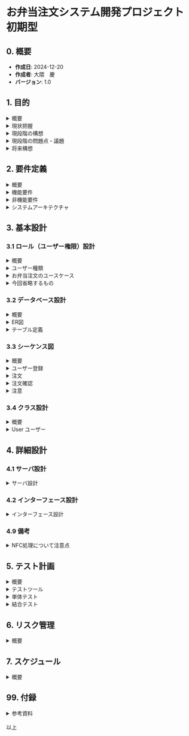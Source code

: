 
# お弁当注文システム開発プロジェクト 初期型

## 0. 概要 
- **作成日**: 2024-12-20 
- **作成者**: 大隈　慶
- **バージョン**: 1.0 

## 1. 目的 
<details><summary>概要</summary>

- テンシステム社内におけるお昼のお弁当注文を自動化することを目的とする。将来的にはロボットから注文することを可能にする。

- このプロジェクトの目的は、以下の問題を解決するためのシステムを提供することです。 
    - 現在の人力による注文の手間の省力化
    - FAX注文の完全自動化・処理の確実化
</details>

<details><summary>現状把握</summary>

### 1.2 現状把握 
- 現在は職業訓練員が利用者より翌日の注文を承った後、注文用紙に手書きで数量と合計金額を集計して記入、その後FAXで弁当屋宛に送信している。翌日昼前頃に前日の注文の弁当が届けられる。
- 注文書では、以下の項目をFAXで送信している。
    1. ご注文日
    2. お届け日
    3. 施設名
    4. ご担当
    5. 日替わり弁当の個数
    6. 合計金額
- 品目は日替弁当の1種類のみ。
- 注文は職業訓練指導員である脇坂さんに、昼休み終わり１３時前に連絡する。もしくは聞いてくるのに答えて予約とする。
- 注文の締切は前日の14時まで。
- 注文は翌日の注文しかできない。
- 注文キャンセルは13時半まで電話すること。
- 注文キャンセルの際は、キャンセル料として300円を後日徴収する。
- 注文可能曜日は、毎週月・火・水の3日に限られる。
- 金・土 はカレンダーにメニューは載っているが販売していない。
- 木曜は弁当が無指定のため、注文ができない。
- 休日を挟んだ場合は、休日翌日の発注しかできない。
    - 例　翌日水曜が休日の場合は、火曜日注文で木曜配達になる。
~~- 領収書の発行は電話で弁当会社に連絡する、もしくはFAX注文と同時に領収書が必要な宛名を書いて送信する。その後、配達員が弁当配達時に持参して個人に渡す。~~

| 曜日 | 日 | 月 | 火 | 水 | 木 | 金 | 土 |
|-------|-------|-------|-------|-------|-------|-------|-------|
| menu | ✕ | 〇 | 〇 | 〇 | ✕ | 〇 | 〇 |
| 注文 | ✕ | １ | ２ | ３ | ✕ | ✕ | ✕ |
| 配達 | ✕ | ３ | １ | ２ | ✕ | ✕ | ✕ |

</details>

<details><summary>現段階の構想</summary>

### 1.3 現段階の構想
- 利用者が自身のスマホのNFC機能を用いて注文をする。
- 注文はNFCタグで入力後、注文管理サーバで記録する。
- NFCのうち、”NFCタグとの連携機能（パッシブ方式）”を用いて注文を処理する。
- 利用イメージとして、利用者が個人のスマホをNFCタグにかざすことで、NFCタグ内のメモリに記録された URLおよびアクション情報を利用者のスマホが読み取り、自動的に注文管理サーバ（仮）に注文を送信する。
- NFCタグは2種類のタグを用意する。
    - 注文タグ
        - 日替わり弁当の注文合計件数を１件追加する
    - キャンセルタグ
        - 注文合計件数から１件削除する。
- NFCタグ使用による注文の成功・失敗の結果は、それぞれ利用者のWeb画面で確認することができる。
- 注文結果は注文者のスマホのWebブラウザに以下のように表示する
    - 注文に成功した場合
        - 成功の旨の文面を表示する
        - 「あなたの注文を承りました」「〇月✕日　日替弁当 450円 1件」
    - 注文に失敗した場合
        - 失敗の旨の文面を表示する。
        - 「注文に失敗しました。もう一度注文を実行して下さい」
- 注文管理サーバの注文情報は、受注者側に配置してあるタブレット端末に表示する注文管理画面を確認することで現在の注文状況を確認することができる。
~~- スマホからの同時接続数は３件とする。~~
- 将来NFCタグ は用途の変更を可能とする。
    - 例 注文タグを１種類でなく、利用者人数分用意するなど。
</details>

<details><summary>現段階の問題点・議題</summary>

#### 1.4 現段階の問題点・議題
~~1. 注文者特定機能の実装~~
~~- 注文者氏名と注文者ID（もしくはスマホのID）情報を保持する必要があるか。NFCを読んだのち、注文者のスマホのIDを注文先へ送信することをやるか否か。~~
~~2. 領収書の発行機能の自動化~~
~~- 領収書の宛名書き方法のうち、以下の選択肢があるが、そのうち1,2 は宛名情報を発注先に送信するので機能追加が必要となる。~~
   ~~ 1. スマホの固有IDなど利用者情報を宛名に変換するテーブルを用意する~~
    ~~2. 毎回、宛名を入力してもらう~~
    ~~3. もしくは押印済み領収書だけ持参してもらい、発注先が現地で手書きする~~
    ~~4. 別途宛名を電話連絡する。宛名記名済みを持ってきてもらう。~~
3. データ保存先の選択 
~~- データベースを用いることも可能だが、データが少量であればCSVファイルに保存することも可能である。~~
~~例 今月ならば 202412.csvファイルにカレンダーを事前につくり、件数を追記していく。~~
4. ユーザー認証方法
- ユーザー特定のためとメンテナンスのため、ログイン認証を用いる。
- もし社外で既存システムに組み込んで使うならば、統合認証を使う必要があるか？外販したシステム（ロボット）の認証方法はどうするのか？
</details>

<details><summary>将来構想</summary>

### 1.5 将来構想
- 注文者個人を特定して注文を可能にする
    - 領収書の発行を自動化する前準備
- 細かい注文要求に対応する
    - 複数の弁当種別やパン・飲み物など弁当以外の発注にも対応する。
- 既存のシステムとの統合
    - 現在使用中の他システムとの統合利用・連携を可能とする。
    - 共通のポータルより注文操作が可能となる。
- ロボットに注文機能を搭載する
    - 利用者がロボットと対話的に注文をする。
    1. （モニタ画面から注文する）
        - ＮＦＣタグでの発注に代わり、画面操作で注文をすることができる。
    2. （会話で注文する）
        - 利用者の会話の音声入力より、日替わり弁当の注文に該当する部分を自動的に抜き出し、注文APIを呼び出して数量・品目など注文に必要な要素を自動入力後、注文完了まで実行する。 
</details>

## 2. 要件定義 

<details><summary>概要</summary>
</details>

<details><summary>機能要件</summary>

### 2.1 機能要件 
- 注文管理サーバで以下の機能を実装する。
1. **ユーザー登録機能**:（今回省略）
    - 利用者・顧客の初期登録する
    - **入力**: -
    - **出力**: -
2. **メニュー登録機能**:（今回省略）
    - 顧客（弁当会社）のメニューを登録・編集する
    - **入力**: -
    - **出力**: -
3. **注文受信機能**:
    - 利用者のスマホから注文を受信する 
    - **入力**:
    -  (注文追加の場合) タイムスタンプ, 1 
    -  (注文取消の場合) タイムスタンプ, -1
    - **出力**: 
    - （注文追加成功の場合）追加成功の旨の文面・品目・値段・件数
    - （注文取消成功の場合）取消成功の旨の文面・件数
    - （注文失敗の場合）失敗の旨とリトライを促すの旨の文面
2. **二重注文防止機能**: 一日に同じ注文者が誤って再注文をしないようにするため、二重注文を防止する。
    - **入力**: 注文者を特定するID(登録時のIDと照合する)
    - **出力**: （既に注文済がある場合 二重注文の旨のメッセージ,  注文なしの場合　無表示）
3. **注文カレンダー登録機能**: 弁当屋の注文可能日を登録・表示する
    - **入力**: 
    - 指定月
    - 指定月の注文可能な日はデフォルトでnullと設定する。
    - 日付を個別に注文不可の日は-1で設定する。
    - 登録例 2024-12-1,-1,2024-12-8,-1,2024-12-14,-1,2024-12-15,-1,2024-12-22,-1,
    2024-12-29,-1,2024-12-30,-1,2024-12-31,-1,
    - **出力**: 
    - （登録成功）表示例<br>
    2024-12-1, -1, OK<br>
    2024-12-2, null, OK<br>
    2024-12-3, null, OK<br>
    2024-12-4, null, OK<br>
    2024-12-5, null, OK<br>
    2024-12-6, null, OK<br>
    2024-12-7, null, OK<br>
    2024-12-8, -1, OK<br>
    2024-12-9, null, OK<br>
    2024-12-10, null, OK<br>
    (中略)<br>
    2024-12-28, null, OK<br>
    2024-12-29, -1, OK<br>
    2024-12-30, -1, OK<br>
    2024-12-31, -1, OK<br>
    - （登録失敗）
    2024-12-1, -99, NG<br>
4. **注文カレンダー表示機能**:
    - 弁当屋の注文可能日を判定する
    - **入力**:
        - 指定顧客IDかつ指定月
        - 例 001-2025-1   
    - **出力**: 指定月のカレンダー
        - 例 2024,12,1,'日' ～ 2024,12,31,'火' の日付と日付別の注文件数
        - 昨日は自動的に過去日となり変更不可になる。<br>
        注文のなかった過去日（件数がnull）は件数0に強制的に設定する。
5. **日付変換機能**:
    - タイムスタンプを人間の読める日付書式に変換する
    - **入力**:
        - タイムスタンプ
        - 例 2024-12-17-10:43:00   
    - **出力**: 
        - カレンダー日付
        - 例 2024/12/17(火)の場合は、2024,12,17,'火'をコンマ区切りもしくは日付オブジェクトで出力して、表示部で整形表示する。 
<!--6. **ログ記録機能**:
    - 注文履歴をログファイルに記録する
    - **入力**:
        - (1件注文追加の場合) タイムスタンプ, 1 
        - (1件注文取消の場合) タイムスタンプ, -1 
        - (1件注文失敗の場合) タイムスタンプ, -99
    - **出力**:
        - 日付, 注文件数
-->
</details>

<details><summary>非機能要件</summary>

### 2.2 非機能要件 
1. **パフォーマンス**: 
- プロトタイプなので応答レスポンスで厳密なミリ秒単位のリアルタイム性は要求しない。データを１秒未満で送受信できればよい。NFCアクセス即注文確定まで数秒以内とする。
- しかし注文内容が通信として確実に伝達する必要があるため、応答・返答時の通信内容の保証は必要となる。
~~- 注文サーバの処理能力は、テンシステムの社員が２４人なので、同時接続数 ３人に制限する（これは増やしてもよい）。~~
2. **セキュリティ**: 
- 管理サーバログイン時のみHTTPS通信は必要と考えられる。注文通信の暗号化は不要と考えられる。ただし通常の通信で使用する特定可能な会社情報や個人情報、サーバAPI情報などが洩れてはいけない。
- 利用者特定のためのユーザー認証として、当初はログイン認証（セッションベース認証）もしくはJWT(JSON Web Token)認証を用いる。後日、統合認証方式に改めていく。プロトタイプ版は何も認証しない。
- ログファイルは誰でもダウンロードできる。読み取りは可能だが、変更や削除は基本的に不可である。

3. **信頼性**: 
- メンテナンスは年１回が望ましい。バグ修正や機能追加による終日停止は注文ができないので望まない。午前１０時から１２時までの時間帯の停止は望まない。午後停止が望ましい。二重化は必要ないと考えられる。
~~- バックアップは注文を記録するログを一か月保持する。~~
~~- システムはエラー発生時にエラーログを生成し、管理者に通知する。~~
4. **保守性**: 
- GitHubを使用してコードの変更履歴を管理しやすくすると同時に、バグ修正や機能追加を敏速にプロダクションコードに適用できるようにする。
- 初期型は開発環境と本番環境を兼用する。
- できる限り開発者がわかりやすいフォルダ構成・命名規則を用いるようにする。
- APIはテスト可能なものに設計・実装をする。
- テストの自動化を前提とし、CI/CDパイプラインを工程全般に渡って適用する。
- また、将来ロボットで利用することを想定したAPI粒度で設計・製造をする。
5. **拡張性**
- 他のNFCタグ追加、その他メニュー追加に柔軟対応
</details>

<details><summary>システムアーキテクチャ</summary>

## 2.3 システムアーキテクチャ
システムの全体構成を示します。 

- フロントエンド：    React
- バックエンド：      FastAPI (Python)
- ストレージ：        PostgreSQL
- ホスティング環境    AWS
- ソースコード管理：  GitHub
~~- CI/CDパイプライン構築：  ？？？~~
- プロジェクト管理：  GitHub Issue機能
- 使用言語：         JavaScript(もしくはTypeScript), Python
</details>

## 3. 基本設計 

### 3.1 ロール（ユーザー権限）設計
<details><summary>概要</summary>

### 3.1.1 概要
- 対象者は弁当の注文者・弁当の製造者（顧客）・システム管理者の３者で構成される。
- 初回は注文管理サーバにログオンするため、全員ユーザーとして登録する。
ユーザー
- ポータルページへの初回登録でログオンIDとパスワード・自動ログオン機能の有効化を登録する。
- 何もしなければ、そのまま注文者になる。
- 初回登録後はその情報で自動ログオン機能が設定される。
- 初回登録後はNFCタグを読み取って、ポータルページのURLのGET情報を一部変更した情報で注文管理サーバにアクセスする。
</details>

<details><summary>ユーザー種類</summary>

##### 3.1.2 ユーザー種類
- User 弁当の注文者　注文の追加と削除しかできない
- Customer 顧客　弁当の製造者　
- Administrator システムの管理者
システムメンテナンスをやる人。何でもできる。
</details>

<details><summary>お弁当注文のユースケース</summary>

```mermaid
graph TD
    subgraph 登録希望者
        X[登録希望者]
    end
    subgraph ユーザー
        A[User]
    end
    subgraph お弁当屋
        B[Customer]
    end
    X -->|初回登録| C(UseCase1)
    A -->|弁当注文| D(UseCase3)
    B -->|注文を確認する| F(UseCase4)
    B -->|注文にチェックをつける| G(UseCase5)
    C -->|ロール変更| H(UseCase2)
    H -->|ユーザー（注文者）| A
    H -->|顧客（お弁当屋）| B
```
### 説明 
- `UseCase1`：ユーザー - 初回登録　ユーザー登録をします
- `UseCase2`：ユーザー - ロール変更　ユーザーのロールを変更します
- `UseCase3`：弁当注文　注文をします
- `UseCase4`：注文確認　お弁当屋が注文合計を確認します
- `UseCase5`：注文完了　チェックを入れて注文を完了します
</details>

<details><summary>今回省略するもの</summary>

#### 3.1.4 今回省略するもの
- （管理者が直接データベースのデータをいじって追加するため）
- 注文者・顧客の初期登録
- 注文者・顧客選択操作(ユーザー登録時にログイン者に選択させる)
- 顧客のメニュー登録
</details>


### 3.2 データベース設計 
<details><summary>概要</summary>

#### 3.2.1 概要
- データベースはPostgreSQLを用いる。
~~- 永続ストレージとしてデータベースを用いることも可能だが、データが少量であればCSVファイルに保存することも可能である。~~
- テーブル数：7（うちマスタ：4、トランザクション：3）
- マスタテーブル
    - User ユーザー（お弁当の注文者）
    - Customer 顧客(弁当会社)
    - Item 商品
    - Holiday 共通休日テーブル
- トランザクションテーブル
    - Customer_Calender 顧客(弁当会社)カレンダー
    - Order 注文
    - Order_Total_Amount 注文合計
    ~~- Log ログ~~
</details>

<details><summary>ER図</summary>

```mermaid
erDiagram
    User {
        User_ID INT PK
        User_Name VARCHAR(255)
        User_Device_ID VARCHAR(255)
        User_Agent_Info VARCHAR(255)
        Stop Boolean
        Last_Update DATETIME 
    }
    
    Customer {
        Customer_ID INT PK
        Customer_Name VARCHAR(255)
        Customer_Tel VARCHAR(20)
        Customer_Fax VARCHAR(20)
        Customer_Email VARCHAR(255)
        User_ID INT
        Stop Boolean
        Last_Update DATETIME 
    }

    Item {
        Customer_ID INT PK
        Item_ID INT PK
        Item_Name VARCHAR(255)
        Price DECIMAL
        Last_Update DATETIME
    }

    Order {
        Order_ID INT PK
        Supplier_ID INT FK
        User_ID INT FK
        Item_ID INT
        Order_Amount INT
        Receipt_Yes Boolean
        Last_Update DATETIME
    }
    
    Customer_Calender {
        Customer_ID INT FK
        Year INT
        Month INT
        Day INT
        Calendar_ID INT PK
        Is_Open INT
        Last_Update DATETIME
    }
    
    Order_Total_Amount  {
        Customer_ID INT PK
        Total_Order_Amount INT
        Total_Order_Price MONEY
        Last_Update DATETIME
    }
    
    Holiday {
        Holiday_ID INT PK
        Holiday_Name VARCHAR(255)
        Last_Update DATETIME
    }

    Customer ||--o{ User : User_ID
    Customer ||--o{ Item : places
    Customer ||--o{ Customer_Calendar : places
    Customer_Calendar ||--o{ Order_Total_Amount : xx
    Order_Total_Amount ||--|{ Order: contains
```
</details>

<details><summary>テーブル定義</summary>

### 3.2.2 テーブル定義

<details><summary>概要</summary>
未作成
</details>

<details><summary>User ユーザー</summary>

**User ユーザー**
- 注文管理サーバの全利用者・登録者
- 初回に全員設定する
- Customerも同じユーザーIDになる
- Customer以外は弁当の注文者になる

| カラム名         | データ型      | 説明             | キー  | Null許容 | 例  |
|------------------|---------------|------------------|------|----------|----------------|
| User_ID          | INT           | ユーザーID       | PK   | No       | 00011（自動連番あり） |
| User_Name        | VARCHAR(255)  | ユーザー名       | -    | No       | 大隈 慶 |
| User_Device_ID   | VARCHAR(255)  | 端末固有ID       | -    | Yes      | ~~4564681521~~ |
| User_Agent_Info  | VARCHAR(255)  | 端末Agent情報    | -    | Yes      | ~~4564681521~~ |
| Is_Customer      | Boolean       | 顧客機能許可     | -    | No       | （注文者機能のみ付与: False, 顧客機能を付与: Yes）(default: False) |
| Stop             | Boolean       | 使用停止         | -    | Yes      | （使用不可: True, 使用可能: null or False）(default: True) |
| Last_Update      | DATETIME      | 最終更新日       | -    | No       | 2025-1-6-09:05:00 |
</details>

<details><summary>Customer 顧客</summary>

**Customer 顧客**
- 顧客（弁当会社）
- ユーザーが選択して属性を変更する

| カラム名         | データ型      | 説明             | キー  | Null許容 | 例  |
|------------------|---------------|------------------|------|----------|----------------|
| Customer_ID      | INT           | 顧客ID           | PK   | No       | 001（自動連番あり） |
| Customer_Name    | VARCHAR(255)  | 顧客名           | -    | No       | はーとあーす勝谷 |
| Customer_Tel     | VARCHAR(255)  | 電話番号         | -    | Yes      | 083-263-0150 |
| Customer_Fax     | VARCHAR(255)  | Fax番号          | -    | Yes      | 083-263-0151 |
| Customer_Email   | VARCHAR(255)  | Email            | -    | Yes      | info@heart-earth.co.jp |
| User_ID          | INT           | ユーザーID       | FK: User.User_ID   | No       | 00011（自動連番あり） |
| Stop             | Boolean       | 使用不可         | -    | Yes      | （使用不可: True, 使用可能: null or False）(default: True) |
| Last_Update      | DATETIME      | 最終更新日       | -    | No | 2025-1-6-09:05:00 |
</details>

<details><summary>Item 商品</summary>

**Item 商品** 
- 顧客（弁当会社）の商品
- Customer_ID と Item_ID　の複合キー

| カラム名         | データ型      | 説明             | キー  | Null許容 | 例  |
|------------------|---------------|------------------|------|----------|----------------|
| Customer_ID      | INT           | 弁当会社ID       | PK Customor:Customer_ID   | No       | 001（自動連番あり） |
| Item_ID          | INT           | 商品ID           | PK   | No       | 01（自動連番あり） |
| Name             | VARCHAR(255)  | 商品名           | -    | No       | 日替わり弁当 |
| Price            | MONEY         | 金額             | -    | No       | 450 |
| Last_Update      | DATETIME      | 最終更新日       | -    | No | 2025-1-6-09:05:00 |
</details>

<details><summary>Order 注文</summary>

**Order 注文** 
- 注文者の顧客（弁当会社）への注文
| カラム名         | データ型      | 説明             | キー         | Null許容 | 例  |
|------------------|---------------|------------------|-------------|----------|----------------|
| Order_ID         | INT           | 注文ID           | PK          | No       | 00001（自動連番あり） |
| Supplier_ID      | INT           | 弁当会社ID       | FK          | No       | 001 |
| User_ID          | INT           | ユーザーID       | FK          | No       | 00011（自動連番あり） |
| Item_ID          | INT           | 商品ID           | -           | No       | 01 |
| Order_Amount     | INT           | 注文件数         | -           | No       | 1 |
| Order_Price      | MONEY         | 注文金額         | -           | No       | 1250 |
| Receipt_Yes      | BOOLEAN       | 請求書有無       | -           | Yes      | （不要: null or False, 必要: True）(default: null) |
| Last_Update      | DATETIME      | 最終更新日       | -           | No       | 2025-1-6-09:05:00 |

</details>

<details><summary>Customer_Calender 顧客（弁当会社）カレンダー</summary>

**Customer_Calender 顧客（弁当会社）カレンダー** 
- 顧客（弁当会社）の営業日カレンダー

| カラム名         | データ型      | 説明             | キー         | Null許容 | 例  |
|------------------|---------------|------------------|-------------|----------|------------------------|
| Customer_ID      | INT           | 弁当会社（顧客）ID| FK: Customer | No      | 001 (1000:弊社, 000:法定休日, 001-999: 顧客) |
| Year             | INT           | 年               | -           | No       | 2025 |
| Month            | INT           | 月               | -           | No       | 1 |
| Day              | INT           | 日               | -           | No       | 6 |
| Calendar_ID      | INT           | 弁当会社カレンダーID | PK        | No       | 弁当会社ID+年+月+日 20250106 |
| Is_Open          | INT           | 営業日           | null         | Yes      | （開業: 0 or null, 休業: -1）(default: null) |
| Last_Update      | DATETIME      | 最終更新日       | -            | No | 2025-1-6-09:05:00 |
</details>

<details><summary>Order_Total_Amount 注文合計</summary>

**Order_Total_Amount 注文合計** 
- 顧客（弁当会社）の注文実績

| カラム名            | データ型 | 説明 | キー  | Null許容 | 例  |
|---------------------|---------------|------------------|------|----------|-----------------|
| Calendar_ID         | INT           | カレンダーID     | PK Customer_Calender.Calendar_ID  | No       | 20250106 |
| Total_Order_Count   | INT           | 合計注文件数     | -    | No       | 4 |
| Total_Order_Price   | MONEY         | 合計注文金額     | -    | No       | 1800 |
| Last_Update         | DATETIME      | 最終更新日       | -    | No | 2025-1-6-09:05:00 |
</details>

<details><summary>Holiday 共通休日テーブル</summary>

**Holiday 共通休日テーブル** 
- 弊社・顧客および法定休日を表す

| カラム名            | データ型 | 説明 | キー  | Null許容 | 例  |
|---------------------|---------------|------------------|------|----------|-----------------|
| Holiday_ID          | INT           | 休日ID           | PK   | No | 000 |
| Holiday_Name        | VARCHAR(255)  | 休日名           | -    | No | 元旦 |
| Last_Update         | DATETIME      | 最終更新日       | -    | No | 2025-1-6-09:05:00 |
</details>

</details>

### 3.3 シーケンス図

<details><summary>概要</summary>
</details>

<details><summary>ユーザー登録</summary>

#### 3.3.1 （初回のみ）ユーザー登録
```mermaid
sequenceDiagram
    title １．ユーザー登録（初回のみ）
    participant User as ユーザー
    participant Server as 注文管理サーバー
    participant Auth as 認証サービス

    User->>Server: ログインリクエスト
    Server->>Auth: ユーザー認証
    Auth-->>Server: JWTトークンを返す
    Server-->>User: 認証成功
```
</details>

<details><summary>注文</summary>

#### 3.3.2 （登録以降）お弁当の注文
```mermaid
sequenceDiagram
   title ２．注文（登録以降）
    participant User as ユーザー
    participant NFCTag as NFCタグ
    participant Device as デバイス（iPhoneなど）
    participant Server as 注文管理サーバー

    User->>NFCTag: デバイスをタグに近づける
    NFCTag->>Device: URL送信
    Device-->>Server: 注文要求
    Server-->>Device: 注文応答
    Device-->>User: 注文結果を知る
```
</details>

<details><summary>注文確認</summary>

#### 3.3.3 お弁当屋が注文を確認する
```mermaid
sequenceDiagram
    title 3. 注文確認
    participant Customer as お弁当屋さんにある端末（顧客）
    participant Server as 注文管理サーバー

    Customer->>Server: 現在の注文数合計を尋ねる
    Server-->>Customer: 現在注文数合計を表示
    alt 端末の画面にチェックを入れる場合
     Customer->>Customer: 端末の画面にチェックを入れる Customer->>Server: チェック情報を送信 
     Server-->>Server: 注文合計数を減少 
     Server-->>Customer: 更新された注文数合計を表示 
    else チェックを入れない場合
     Customer->>Customer: チェックを入れない 
    end
```
</details>

<details><summary>注意</summary>

- 注意: シーケンス図の表示には、VisualStudioCodeにmarmaidプラグイン（Markdown Preview Mermaid Support）のインストールが必要。
</details>


### 3.4 クラス設計 

<details><summary>概要</summary>

#### 3.4.1 概要
- 各クラスの詳細を記載します。
</details>

<details><summary>User ユーザー</summary>

#### 3.4.2 User ユーザー

- アクセスする
1. **ユーザーオブジェクトの取得**:
    ```javascript
    // Factoryメソッドを使ってユーザーオブジェクトを生成
    const User = User.GetUser(this);
    ```

```mermaid
classDiagram
    class User {
        +int ID
        +string Name
        +int Role
        +User GetUser(context)  // Factoryメソッド
        -int GetNextID()        // Factoryメソッド
        +int Logon(user_id, password)
        +int Logon(token)
        +Customer GetCustomer(customer_id)
        +List~Customer~ GetAllCustomer()
        +bool Logoff()
        -String to // privateフィールド
    }

```
### 説明
- `+User GetUserRoll() `：プライベートメソッドとして定義されたフィールド変数。 
- `+List~int~ GetIDs`：パブリック変数として定義されたフィールド変数
- `GetUser(context)`ログオン情報から権限オブジェクトを取得します
- `Logon({ user_id: id, password: password })`IDとパスワードを使ってログオン
- `Logon({ token: token })`トークンを使ってログオンします
- `GetCustomer()`IDで指定した顧客を取得します
- `GetAllCustomer()`ユーザー権限範囲内の全顧客を取得します
- `Logoff()`ログオフします
</details>


## 4. 詳細設計 

### 4.1 サーバ設計

<details><summary>サーバ設計</summary>

#### 4.1.1 概要
- ホスティングするサーバの詳細を記載します。

#### 4.1.2 API記述例
##### 例 
- お弁当の注文者(User:003)が、お弁当会社(Customer:001)宛てに、日替わり弁当(１種類のみ)を注文する場合
- お弁当を1品追加 
    - https://example.com/api/user?id=003&customer_id=001&bento=1
- お弁当を1品削除
    - https://example.com/api/user?id=003&customer_id=001&bento=-1 
- 現在の注文を表示
    - https://example.com/api/user?id=001&customer_id=001&total=1 

</details>

### 4.2 インターフェース設計 
<details><summary>インターフェース設計</summary>

### 4.2.1 概要
 <details><summary>概要</summary>

- 各インターフェースの詳細を記載します。
</details>

### 4.2.1 ユーザー認証操作
 <details><summary>ユーザー認証共通</summary>

#### ログオン認証
1. **ユーザーオブジェクトの取得**:
    ```javascript
    // Factoryメソッドを使ってユーザーオブジェクトを生成
    const User = User.GetUser(this);
    ```

2. **ユーザーログオン（IDとパスワード使用）**:
    ```javascript
    const hasPermission = User.Logon(
        { id: user_id, password: password });
    ```

3. **ユーザーログオン（トークン使用）**:
    ```javascript
    const hasPermission = User.Logon({ token: token });
    ```

4. **ユーザーが顧客かどうかの確認**:
    ```javascript
    const isCustomer = User.IsCustomer();
    ```

5. **特定の顧客情報の取得（顧客ID指定）**:
    ```javascript
    const Customer = User.GetCustomer({ customer_id: 001 });
    ```

6. **ユーザーの全顧客情報の取得**:
    ```javascript
    const Array<Customer> = User.GetAllCustomer();
    ```

#### ログオフ
7. **ユーザーログオフ**:
    ```javascript
    const isSucceeded = User.Logoff();
    ```

### 説明
- **User.GetUser(this)**: ユーザーオブジェクトを取得するファクトリーメソッド。
- **User.Logon**: ユーザーのログオンを行うメソッド。IDとパスワード、またはトークンを使用します。
- **User.IsCustomer**: ユーザーが顧客であるかを確認するメソッド。
- **User.GetCustomer**: 顧客情報を取得するメソッド。特定の顧客IDを指定するか、現在のユーザーの顧客情報を取得します。
- **User.Logoff**: ユーザーのログオフを行うメソッド。

 </details>

### 4.2.2 通常操作
 <details><summary>注文</summary>

#### 注文

1. **注文数の取得**:
    ```javascript
    const myOrderCount = User.GetOrderCount();
    ```

2. **全注文の取得**:
    ```javascript
    const myOrders = User.GetOrders();
    ```

3. **メニューの取得**:
    ```javascript
    const Menu = Customer.GetMenu();
    ```

4. **新しい注文の作成**:
    ```javascript
    const myOrder = Orders.Create(
        { item_id: Menu[0], amount: 1 });
    ```

5. **新しい注文を既存の注文リストに追加**:
    ```javascript
    const NewOrders = myOrders.Add(Order);
    ```

6. **注文の削除**:
    ```javascript
    const isRemoved = NewOrders.Remove(Orders[0]);
    ```

7. **注文の保存**:
    ```javascript
    const isSuccessed = NewOrders.Save();
    ```

8. **重複入力チェックの実行（private）**:
    ```javascript
    private const isOK = myOrders.CheckDouble(Order);
    // 二重チェック
    ```

9. **注文の締日を確認**:
    ```javascript
    const due_date = myOrder.CheckDueDate(Order);
    ```
 </details>

 <details><summary>商品管理</summary>

#### 4.2.3 商品管理

1. **商品数の取得**:
    ```javascript
    const ItemCount = Customer.GetItemCount();
    ```

2. **全商品の取得**:
    ```javascript
    const Items = Customer.GetAllItems();
    ```

3. **新しい商品の作成**:
    ```javascript
    const NewItem = Item.Create(
        { item_name: "DX日替わり弁当", price: 600 });
    ```

4. **既存商品の修正**:
    ```javascript
    const ModifyItem = Item.Modify(
        { item_id: 001, item_name: "日替わり弁当", price: 451 });
    ```

5. **商品停止状態の確認**:
    ```javascript
    const isStopped = Item.IsStop();
    ```

6. **商品を停止する**:
    ```javascript
    const isSuccessed = Item.Stop();
    ```

7. **商品を再開する**:
    ```javascript
    const isSuccessed = Item.Restart();
    ```

8. **特定の商品の取得**:
    ```javascript
    const Item = Items.GetItem({ item_id: 001 });
    ```

9. **新しい商品を商品リストに追加**:
    ```javascript
    const Items = Items.Add(NewItem);
    ```

10. **商品の保存**:
    ```javascript
    const isSuccessed = Items.Save();
    ```

11. **商品のチェック（private）**:
    ```javascript
    private const isOK = Items.Check(Item);
    ```
 </details>

 <details><summary>注文管理</summary>

#### 4.2.4 注文管理

1. **注文数の取得**:
    ```javascript
    const OrderCount = Customer.GetOrderCount();
    ```

2. **全注文の取得**:
    ```javascript
    const Orders = Customer.GetAllOrders();
    ```

3. **特定の日の注文を取得**:
    ```javascript
    const Orders = Customer.GetOrders(
        { year: 2025, month: 1, day: 6 });
    ```

4. **特定の月の注文を取得**:
    ```javascript
    const Orders = Customer.GetOrders(
        { year: 2025, month: 1 });
    ```

5. **特定の注文の取得（注文ID指定）**:
    ```javascript
    const Order = Customer.GetOrder(
        { order_id: 00001 });
    ```

6. **特定の日の注文を取得（年月日指定）**:
    ```javascript
    const Order = Customer.GetOrder(
        { year: 2025, month: 1, day: 6 });
    ```

7. **新しい注文の作成**:
    ```javascript
    const Order = Order.Create(
        { item_id: 001, amount: 1, from: user_id });
    ```

8. **注文リストに注文を追加**:
    ```javascript
    const Orders = Orders.Add(
        { item_id: 001, order_id: 001, amount: 1 });
    ```

9. **注文の修正**:
    ```javascript
    const Order = Order.Modify(
        { order_id: 001, item_id: 001, amount: 1 });
    ```

10. **注文の削除**:
    ```javascript
    const isSuccess = Customer.Remove(
        { order_id: 001, item_id: 001, amount: 1 });
    ```
 </details>

 <details><summary>顧客カレンダー管理</summary>

#### 4.2.5 顧客カレンダー管理

1. **カレンダーの取得**:
    ```javascript
    const Calendar = Customer.GetCalendar(
        { year: 2025, month: 1 });
    ```

2. **新しいカレンダーの作成**:
    ```javascript
    const isSuccess = Calendar.Create(
        { year: 2025, month: 1, day: 1 });
    ```

3. **カレンダーの修正**:
    ```javascript
    const isSuccess = Calendar.Modify(
        { year: 2025, month: 1, day: 9, Open_day: -1 });
    ```

4. **カレンダーの削除**:
    ```javascript
    const isSuccess = Calendar.Delete(
        { year: 2025 });
    ```
 </details>

### 4.2.3 管理者操作

 <details><summary>顧客管理</summary>

##### 4.2.3.1 顧客管理

1. **全顧客の取得**:
    ```javascript
    const AllCustomers = Administrator.GetAllCustomers();
    ```

2. **特定の顧客の取得**:
    ```javascript
    const myCustomer = Administrator.GetCustomer(
        { customer_id: 001 });
    ```

3. **新しい顧客の作成**:
    ```javascript
    const newCustomer = Administrator.CreateCustomer(
        { customer_id: 002, customer_name: "はーとあーす勝谷2" });
    ```

4. **顧客情報の修正**:
    ```javascript
    const Customer = Administrator.ModifyCustomer(
        { customer_id: 002, customer_name: "はーとあーす勝谷二号線" });
    ```

5. **顧客の削除**:
    ```javascript
    const isDeleted = Administrator.DeleteCustomer(
        { customer_id: 002 });
    ```
 </details>


 <details><summary>商品管理</summary>

##### 4.2.3.2 商品管理

1. **全商品の取得**:
    ```javascript
    const Items = Customer.GetAllItems();
    ```

2. **特定の商品の取得**:
    ```javascript
    const Item = Customer.GetItem({ item_id: 001 });
    ```

3. **商品の修正**:
    ```javascript
    const Item = Item.Modify(
        { item_name: "日替わり弁当", price: 451 });
    ```

4. **新しい商品の作成**:
    ```javascript
    const Item = Item.Create(
        { id: 002, name: "DX日替わり弁当", price: 600 });
    ```

5. **商品の削除**:
    ```javascript
    Boolean isSuccessed = Item.Delete();
    ```
 </details>


 <details><summary>注文管理</summary>

##### 4.2.3.3 注文管理

1. **全注文の取得**:
    ```javascript
    const Orders = Customer.GetAllOrders();
    ```

2. **特定の日の注文を取得**:
    ```javascript
    const Orders = Customer.GetOrders(
        { year: 2025, month: 1, day: 6 });
    ```

3. **特定の注文の取得**:
    ```javascript
    const Order = Customer.GetOrder(
        { order_id: 00001 });
    ```

4. **注文の修正**:
    ```javascript
    Boolean = Order.Modify(
        { item_id: 001, amount: 1 });
    ```

5. **新しい注文の作成**:
    ```javascript
    Boolean = Order.Create(
        { item_id: 001, amount: 1 });
    ```

6. **注文の削除**:
    ```javascript
    Boolean = Order.Delete();
    ```
 </details>

 <details><summary>顧客カレンダー管理</summary>

##### 4.2.3.4 顧客カレンダー管理

1. **カレンダーの取得**:
    ```javascript
    const myCalendar = Customer.GetCalendar(
        { year: 2025, month: 1 });
    ```

2. **新しいカレンダーの作成**:
    ```javascript
    const myCalendar = Customer.CreateCalendar(
        { year: 2025, month: 1 });
    ```

3. **カレンダーの修正**:
    ```javascript
    const isSuccessed = Calendar.Modify(
        { month: 1, day: 7, Open_Day: -1 });
    ```

4. **カレンダーの削除**:
    ```javascript
    const isSuccessed = myCalendar.Delete();
    ```
 </details>



### 4.2.4  ヘルパー関数
 <details><summary>連番生成</summary>

##### 4.2.4.1 連番生成
1. **次のユーザーIDの生成**:
    ```javascript
    const next_integer = Users.NextID(User);
    ```

2. **次の顧客IDの生成**:
    ```javascript
    const next_integer = Customers.NextID();
    ```

3. **次の注文IDの生成**:
    ```javascript
    const next_integer = Orders.NextID();
    ```
 </details>

</details>

### 4.9 備考
<details><summary>NFC処理について注意点</summary>

#### NFC処理について注意点
- iPhone・Android共にNFCリーダーの設定は不要。
- iPhoneの場合、NFC読み取りで毎回確認ダイアログを表示する。Androidはダイアログ非表示。
</details>


## 5. テスト計画 

<details><summary>概要</summary>
テスト概要をここに書きます。
</details>

<details><summary>テストツール</summary>
テストツールについてここに書きます。
</details>

<details><summary>単体テスト</summary>

### 5.3 単体テスト 
- 各機能の単体テストの方法を記載します。 
    1. フロントエンド側のテストフレームワーク：
    2. サーバー側のテストフレームワーク：
</details>

<details><summary>結合テスト</summary>

### 5.4 結合テスト
- システム全体の結合テストの方法を記載します。 
</details>

## 6. リスク管理 
<details><summary>概要</summary>

- プロジェクトに関連するリスクとその対応策を記載します。 
### 6.1 リスク対応
- 基本的に対応可能日は平日のみとする。土日祝日は対応しない。
</details>


## 7. スケジュール 

<details><summary>概要</summary>

- 開発開始日: 2024-12-16 
- 開発終了日: YYYY-MM-DD 
- マイルストーン: マイルストーンの一覧 
1. 要件定義作成完了     2024-12-16
2. 暫定仕様書作成完了   2024-12-20
3. 仕様書レビュー       2024-12-20
4. 暫定仕様書修正完了   2024-12-20
</details>


## 99. 付録
<details><summary>参考資料</summary>

- その他の参考資料や追加情報を記載します。
### 要件定義書ドラフト
https://chatgpt.com/share/675fa125-e804-800b-99cf-6820389efba2
### セキュリティ
[JWT認証の流れを理解する](https://qiita.com/asagohan2301/items/cef8bcb969fef9064a5c)

プロトタイプtestサイト
https://kei-okuma1216.github.io/Obento-Test/

</details>
<br>
以上
